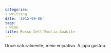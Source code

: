 ```yaml
---
categories:
- writting
date: '2015-09-06'
tags:
- wine
title: Rosso Dell'Emilia Amabile
---
```


Doce naturalmente, meio enjoativo. A japa gostou.